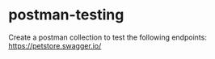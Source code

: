 # postman-testing
Create a postman collection to test the following endpoints: https://petstore.swagger.io/
